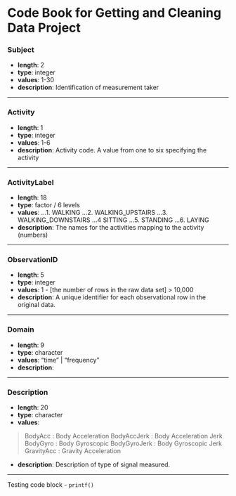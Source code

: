 Code Book for Getting and Cleaning Data Project
====================


### Subject
* __length__: 2
* __type__: integer
* __values__: 1-30
* __description__: Identification of measurement taker

**** 

### Activity
* __length__: 1
* __type__: integer
* __values__: 1-6
* __description__: Activity code. A value from one to six specifying the activity

****

### ActivityLabel
* __length__: 18
* __type__: factor / 6 levels
* __values__:
...1. WALKING
...2. WALKING_UPSTAIRS
...3. WALKING_DOWNSTAIRS
...4 SITTING
...5. STANDING
...6. LAYING
* __description__: The names for the activities mapping to the activity (numbers)

****

### ObservationID
* __length__: 5
* __type__: integer
* __values__: 1 - [the number of rows in the raw data set] > 10,000
* __description__: A unique identifier for each observational row in the original data.

****

### Domain
* __length__: 9
* __type__: character
* __values__: “time” | “frequency”
* __description__:

****

### Description
* __length__: 20
* __type__: character
* __values__:
> BodyAcc : Body Acceleration
> BodyAccJerk : Body Acceleration Jerk
> BodyGyro : Body Gyroscopic
> BodyGyroJerk : Body Gyroscopic Jerk
> GravityAcc : Gravity Acceleration
* __description__: Description of type of signal measured.

****

Testing code block - `printf()`
